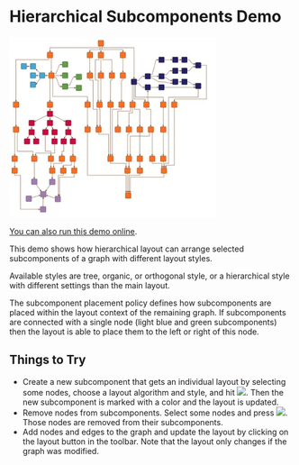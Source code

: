 <!--
 //////////////////////////////////////////////////////////////////////////////
 // @license
 // This file is part of yFiles for HTML.
 // Use is subject to license terms.
 //
 // Copyright (c) by yWorks GmbH, Vor dem Kreuzberg 28,
 // 72070 Tuebingen, Germany. All rights reserved.
 //
 //////////////////////////////////////////////////////////////////////////////
-->
# Hierarchical Subcomponents Demo

<img src="../../../doc/demo-thumbnails/hierarchical-subcomponents.webp" alt="demo-thumbnail" height="320"/>

[You can also run this demo online](https://www.yfiles.com/demos/layout/subcomponents/).

This demo shows how hierarchical layout can arrange selected subcomponents of a graph with different layout styles.

Available styles are tree, organic, or orthogonal style, or a hierarchical style with different settings than the main layout.

The subcomponent placement policy defines how subcomponents are placed within the layout context of the remaining graph. If subcomponents are connected with a single node (light blue and green subcomponents) then the layout is able to place them to the left or right of this node.

## Things to Try

- Create a new subcomponent that gets an individual layout by selecting some nodes, choose a layout algorithm and style, and hit ![](../../resources/icons/plus2-16.svg). Then the new subcomponent is marked with a color and the layout is updated.
- Remove nodes from subcomponents. Select some nodes and press ![](../../resources/icons/minus2-16.svg). Those nodes are removed from their subcomponents.
- Add nodes and edges to the graph and update the layout by clicking on the layout button in the toolbar. Note that the layout only changes if the graph was modified.
